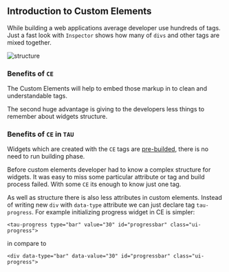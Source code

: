 ## Introduction to Custom Elements
While building a web applications average developer use hundreds of tags. Just a fast look with `Inspector` shows
how many of `divs` and other tags are mixed together.

![structure](images/markupexample4.png "case1")

### Benefits of `CE`

The Custom Elements will help to embed those markup in to clean and understandable tags.

The second huge advantage is giving to the developers less things to remember about widgets structure.

### Benefits of `CE` in `TAU`

Widgets which are created with the `CE` tags are [pre-builded](builder/prebuilding-apps-with-tau-builder.html),
there is no need to run building phase.

Before custom elements developer had to know a complex structure for widgets.
It was easy to miss some particular attribute or tag and build process failed.
With some `CE` its enough to know just one tag.

As well as structure there is also less attributes in custom elements.
Instead of writing new `div` with `data-type` attribute we can just declare tag `tau-progress`.
For example initializing progress widget in CE is simpler:

```mobile
<tau-progress type="bar" value="30" id="progressbar" class="ui-progress">
```

in compare to

```mobile
<div data-type="bar" data-value="30" id="progressbar" class="ui-progress">
```

